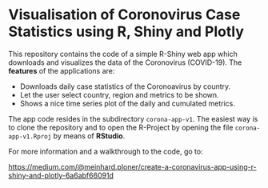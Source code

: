 # Visualisation of Coronovirus Case Statistics using R, Shiny and Plotly 

This repository contains the code of a simple R-Shiny web app which downloads and
visualizes the data of the Coronovirus (COVID-19). The **features** of the applications are: 

* Downloads daily case statistics of the Coronoavirus by country.
* Let the user select country, region and metrics to be shown.
* Shows a nice time series plot of the daily and cumulated metrics.

The app code resides in the subdirectory `corona-app-v1`. The easiest way is to clone 
the repository and to open the R-Project by opening the file `corona-app-v1.Rproj`
by means of **RStudio**. 

For more information and a walkthrough to the code, go to:

https://medium.com/@meinhard.ploner/create-a-coronavirus-app-using-r-shiny-and-plotly-6a6abf66091d

